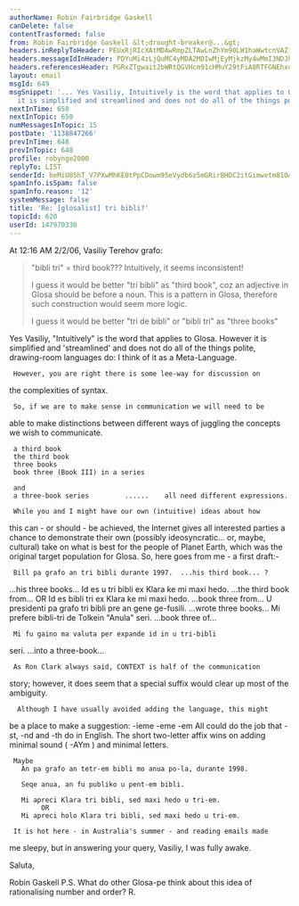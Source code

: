 ```yaml
---
authorName: Robin Fairbridge Gaskell
canDelete: false
contentTrasformed: false
from: Robin Fairbridge Gaskell &lt;drought-breaker@...&gt;
headers.inReplyToHeader: PEUxRjRIcXAtMDAwRmpZLTAwLnZhYm90LW1haWwtcnVAZjUzLm1haWwucnU+
headers.messageIdInHeader: PDYuMi4zLjQuMC4yMDA2MDIwMjEyMjkzMy4wMmI3NDJhMEBwby5wYWNpZmljLm5ldC5hdT4=
headers.referencesHeader: PGRxZTgwait2bWRtQGVHcm91cHMuY29tPiA8RTFGNEhxcC0wMDBGalktMDAudmFib3QtbWFpbC1ydUBmNTMubWFpbC5ydT4=
layout: email
msgId: 649
msgSnippet: '... Yes Vasiliy, Intuitively is the word that applies to Glosa.  However
  it is simplified and streamlined and does not do all of the things polite,'
nextInTime: 650
nextInTopic: 650
numMessagesInTopic: 15
postDate: '1138847266'
prevInTime: 648
prevInTopic: 648
profile: robynge2000
replyTo: LIST
senderId: beMiU05hT_V7PXwMhKE0tPpCDowm95eVydb6z5mGRirBHDC2itGimwetm81O4I66FwW8AH6FSTmk5MtgWXbik0sItlVT_CuzW4ncfnutGTr9Pk4Y9omAj0DeJ3FJIW_8
spamInfo.isSpam: false
spamInfo.reason: '12'
systemMessage: false
title: 'Re: [glosalist] tri bibli?'
topicId: 620
userId: 147970330
---
```


At 12:16 AM 2/2/06, Vasiliy Terehov grafo:

>"bibli tri" = third book???
>Intuitively, it seems inconsistent!
>
>I guess it would be better "tri bibli" as "third book",
>coz  an adjective in Glosa should be before a noun.
>This is a pattern in Glosa, therefore such construction would seem more logic.
>
>
>I guess it would be better "tri de bibli" or "bibli tri" as "three books"

Yes Vasiliy,
     "Intuitively" is the word that applies to Glosa.  However it is 
simplified and 'streamlined' and does not do all of the things 
polite, drawing-room languages do: I think of it as a Meta-Language.

     However, you are right there is some lee-way for discussion on 
the complexities of syntax.

     So, if we are to make sense in communication we will need to be 
able to make distinctions between different ways of juggling the 
concepts we wish to communicate.

     a third book
     the third book
     three books
     book three (Book III) in a series

     and
     a three-book series         ......    all need different expressions.

     While you and I might have our own (intuitive) ideas about how 
this can - or should - be achieved, the Internet gives all interested 
parties a chance to demonstrate their own (possibly ideosyncratic... 
or, maybe, cultural) take on what is best for the people of Planet 
Earth, which was the original target population for Glosa.  So, here 
goes from me - a first draft:-

     Bill pa grafo an tri bibli durante 1997.  ...his third book... ? 
...his three books...
     Id es u tri bibli ex Klara ke mi maxi hedo.        ...the third 
book from...
         OR
     Id es bibli tri ex Klara ke mi maxi hedo.           ...book three from...
     U presidenti pa grafo tri bibli pre an gene 
ge-fusili.    ...wrote three books...
     Mi prefere bibli-tri de Tolkein "Anula" seri.         ...book three of...

     Mi fu gaino ma valuta per expande id in u tri-bibli 
seri.   ...into a three-book...

     As Ron Clark always said, CONTEXT is half of the communication 
story; however, it does seem that a special suffix would clear up 
most of the ambiguity.

      Although I have usually avoided adding the language, this might 
be a place to make a suggestion:
          -ieme
          -eme
          -em     All could do the job that  -st, -nd and -th do in English.
The short two-letter affix wins on adding minimal sound ( -AYm ) and 
minimal letters.

     Maybe
       An pa grafo an tetr-em bibli mo anua po-la, durante 1998.

       Seqe anua, an fu publiko u pent-em bibli.

       Mi apreci Klara tri bibli, sed maxi hedo u tri-em.
            OR
       Mi apreci holo Klara tri bibli, sed maxi hedo u tri-em.

     It is hot here - in Australia's summer - and reading emails made 
me sleepy, but in answering your query, Vasiliy, I was fully awake.

Saluta,

Robin Gaskell
     P.S. What do other Glosa-pe think about this idea of 
rationalising number and order?     R.
    


